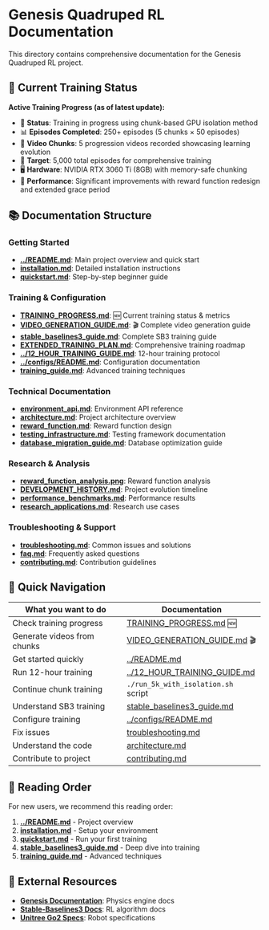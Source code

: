# Genesis Quadruped RL Documentation

This directory contains comprehensive documentation for the Genesis Quadruped RL project.

## 🎯 Current Training Status

**Active Training Progress (as of latest update):**
- 🏃 **Status**: Training in progress using chunk-based GPU isolation method
- 📊 **Episodes Completed**: 250+ episodes (5 chunks × 50 episodes)
- 🎥 **Video Chunks**: 5 progression videos recorded showcasing learning evolution
- 🎯 **Target**: 5,000 total episodes for comprehensive training
- 🖥️ **Hardware**: NVIDIA RTX 3060 Ti (8GB) with memory-safe chunking
- 🚀 **Performance**: Significant improvements with reward function redesign and extended grace period

## 📚 Documentation Structure

### Getting Started
- **[../README.md](../README.md)**: Main project overview and quick start
- **[installation.md](installation.md)**: Detailed installation instructions
- **[quickstart.md](quickstart.md)**: Step-by-step beginner guide

### Training & Configuration
- **[TRAINING_PROGRESS.md](TRAINING_PROGRESS.md)**: 🆕 Current training status & metrics
- **[VIDEO_GENERATION_GUIDE.md](VIDEO_GENERATION_GUIDE.md)**: 🎬 Complete video generation guide
- **[stable_baselines3_guide.md](stable_baselines3_guide.md)**: Complete SB3 training guide
- **[EXTENDED_TRAINING_PLAN.md](EXTENDED_TRAINING_PLAN.md)**: Comprehensive training roadmap
- **[../12_HOUR_TRAINING_GUIDE.md](../12_HOUR_TRAINING_GUIDE.md)**: 12-hour training protocol
- **[../configs/README.md](../configs/README.md)**: Configuration documentation
- **[training_guide.md](training_guide.md)**: Advanced training techniques

### Technical Documentation
- **[environment_api.md](environment_api.md)**: Environment API reference
- **[architecture.md](architecture.md)**: Project architecture overview
- **[reward_function.md](reward_function.md)**: Reward function design
- **[testing_infrastructure.md](testing_infrastructure.md)**: Testing framework documentation
- **[database_migration_guide.md](database_migration_guide.md)**: Database optimization guide

### Research & Analysis
- **[reward_function_analysis.png](reward_function_analysis.png)**: Reward function analysis
- **[DEVELOPMENT_HISTORY.md](DEVELOPMENT_HISTORY.md)**: Project evolution timeline
- **[performance_benchmarks.md](performance_benchmarks.md)**: Performance results
- **[research_applications.md](research_applications.md)**: Research use cases

### Troubleshooting & Support
- **[troubleshooting.md](troubleshooting.md)**: Common issues and solutions
- **[faq.md](faq.md)**: Frequently asked questions
- **[contributing.md](contributing.md)**: Contribution guidelines

## 🚀 Quick Navigation

| What you want to do | Documentation |
|---------------------|---------------|
| Check training progress | [TRAINING_PROGRESS.md](TRAINING_PROGRESS.md) 🆕 |
| Generate videos from chunks | [VIDEO_GENERATION_GUIDE.md](VIDEO_GENERATION_GUIDE.md) 🎬 |
| Get started quickly | [../README.md](../README.md) |
| Run 12-hour training | [../12_HOUR_TRAINING_GUIDE.md](../12_HOUR_TRAINING_GUIDE.md) |
| Continue chunk training | `./run_5k_with_isolation.sh` script |
| Understand SB3 training | [stable_baselines3_guide.md](stable_baselines3_guide.md) |
| Configure training | [../configs/README.md](../configs/README.md) |
| Fix issues | [troubleshooting.md](troubleshooting.md) |
| Understand the code | [architecture.md](architecture.md) |
| Contribute to project | [contributing.md](contributing.md) |

## 📖 Reading Order

For new users, we recommend this reading order:

1. **[../README.md](../README.md)** - Project overview
2. **[installation.md](installation.md)** - Setup your environment  
3. **[quickstart.md](quickstart.md)** - Run your first training
4. **[stable_baselines3_guide.md](stable_baselines3_guide.md)** - Deep dive into training
5. **[training_guide.md](training_guide.md)** - Advanced techniques

## 🔗 External Resources

- **[Genesis Documentation](https://genesis-world.readthedocs.io)**: Physics engine docs
- **[Stable-Baselines3 Docs](https://stable-baselines3.readthedocs.io)**: RL algorithm docs
- **[Unitree Go2 Specs](https://www.unitree.com/go2)**: Robot specifications